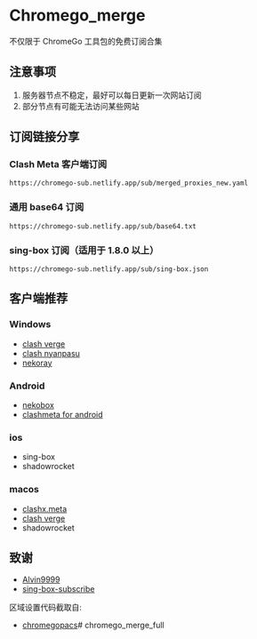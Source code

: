 # Chromego_merge

不仅限于 ChromeGo 工具包的免费订阅合集

## 注意事项

1. 服务器节点不稳定，最好可以每日更新一次网站订阅
2. 部分节点有可能无法访问某些网站

## 订阅链接分享

### Clash Meta 客户端订阅

```
https://chromego-sub.netlify.app/sub/merged_proxies_new.yaml
```

### 通用 base64 订阅

```
https://chromego-sub.netlify.app/sub/base64.txt
```

### sing-box 订阅（适用于 1.8.0 以上）

```
https://chromego-sub.netlify.app/sub/sing-box.json
```


## 客户端推荐

### Windows

- [clash verge](https://github.com/clash-verge-rev/clash-verge-rev) 
- [clash nyanpasu]( https://github.com/LibNyanpasu/clash-nyanpasu)
- [nekoray](https://github.com/MatsuriDayo/nekoray)

### Android

- [nekobox](https://github.com/MatsuriDayo/NekoBoxForAndroid)
- [clashmeta for android](https://github.com/MetaCubeX/ClashMetaForAndroid/releases)

### ios

- sing-box
- shadowrocket

### macos

- [clashx.meta](https://github.com/MetaCubeX/ClashX.Meta/releases)
- [clash verge](https://github.com/clash-verge-rev/clash-verge-rev) 
- shadowrocket

## 致谢

- [Alvin9999](https://github.com/Alvin9999/pac2/tree/master)
- [sing-box-subscribe](https://github.com/Toperlock/sing-box-subscribe)

区域设置代码截取自:

- [chromegopacs](https://github.com/markbang/chromegopacs)# chromego_merge_full
